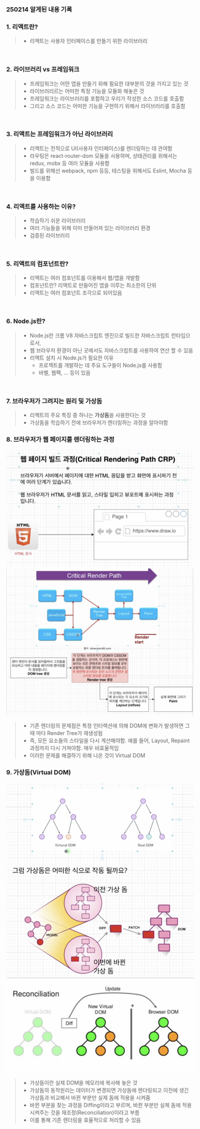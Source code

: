 ### 250214 알게된 내용 기록

### 1. 리액트란?

> - 리액트는 사용자 인터페이스를 만들기 위한 라이브러리


<br>

### 2. 라이브러리 vs 프레임워크

> - 프레임워크는 어떤 앱을 만들기 위해 필요한 대부분의 것을 가지고 있는 것 
> - 라이브러리르는 어떠한 특정 기능을 모듈화 해놓은 것 
> - 프레임워크는 라이브러리를 포함하고 우리가 작성한 소스 코드를 호출함 
> - 그리고 소스 코드는 어떠한 기능을 구현하기 위해서 라이브러리를 호출함 

<br>

### 3. 리액트는 프레임워크가 아닌 라이브러리

> - 리액트는 전적으로 UI(사용자 인터페이스)를 렌더링하는 데 관여함 
> - 라우팅은 react-router-dom 모듈을 사용하며, 상태관리를 위해서는 redux, mobx 등 여러 모듈을 사용함
> - 빌드를 위해선 webpack, npm 등등, 테스팅을 위해서도 Eslint, Mocha 등을 이용함 

<br>

### 4. 리액트를 사용하는 이유? 

> - 학습하기 쉬운 라이브러리
> - 여러 기능들을 위해 이미 만들어져 있는 라이브러리 환경 
> - 검증된 라이브러리 

<br>

### 5. 리액트의 컴포넌트란? 

> - 리액트는 여러 컴포넌트를 이용해서 웹/앱을 개발함
> - 컴포넌트란? 리액트로 만들어진 앱을 이루는 최소한의 단위
> - 리액트는 여러 컴포넌트 조각으로 되어있음

<br>

### 6. Node.js란?

> - Node.js란 크롬 V8 자바스크립트 엔진으로 빌드한 자바스크립트 런타임으로서,
> - 웹 브라우저 환경이 아닌 곳에서도 자바스크립트를 사용하여 연산 할 수 있음
> - 리액트 설치 시 Node.js가 필요한 이유
>   - 프로젝트를 개발하는 데 주요 도구들이 Node.js를 사용함
>   - 바벨, 웹팩, ... 등이 있음

<br>

### 7. 브라우저가 그려지는 원리 및 가상돔
> - 리액트의 주요 특징 중 하나는 <strong>가상돔</strong>을 사용한다는 것 
> - 가상돔을 학습하기 전에 브라우저가 렌더링하는 과정을 알아야함 

### 8. 브라우저가 웹 페이지를 렌더링하는 과정

<img src='./image/CRP1.png'>
<img src='./image/CRP2.png'>

> - 기존 렌더링의 문제점은 특정 인터렉션에 의해 DOM에 변화가 발생하면 그 때 마다 Render Tree가 재생성됨
> - 즉, 모든 요소들의 스타일을 다시 계산해야함. 예를 들어, Layout, Repaint 과정까지 다시 거쳐야함. 매우 비효율적임 
> - 이러한 문제를 해결하기 위해 나온 것이 Virtual DOM 

### 9. 가상돔(Virtual DOM)

<img src='./image/가상돔.png'>
<img src='./image/재조정.png'>

> - 가상돔이란 실제 DOM을 메모리에 복사해 놓은 것 
> - 가상돔의 동작원리는 데이터가 변경되면 가상돔에 렌더링되고 이전에 생긴 가상돔과 비교해서 바뀐 부분만 실제 돔에 적용을 시켜줌
> - 바뀐 부분을 찾는 과정을 Diffing이라고 부르며, 바뀐 부분만 실제 돔에 적용시켜주는 것을 재조정(Reconciliation)이라고 부름
> - 이를 통해 기존 렌더링을 효율적으로 처리할 수 있음 




